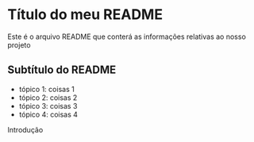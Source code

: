 # Título do meu README

Este é o arquivo README que conterá as informações relativas ao nosso projeto

## Subtítulo do README

- tópico 1: coisas 1
- tópico 2: coisas 2
- tópico 3: coisas 3
- tópico 4: coisas 4

Introdução